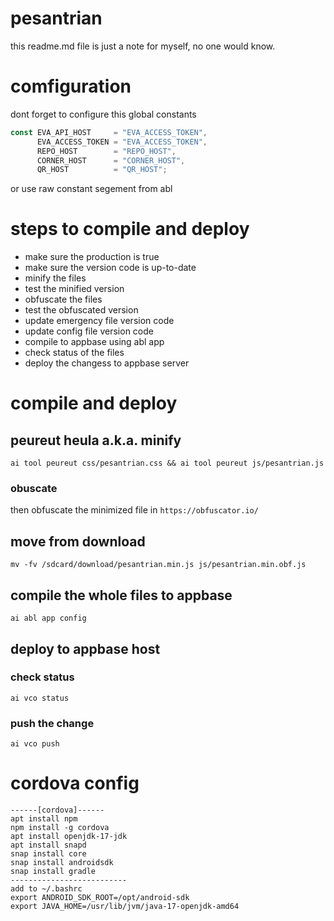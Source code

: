 # pesantrian
this readme.md file is just a note for myself, no one would know.

# comfiguration
dont forget to configure this global constants
```js
const EVA_API_HOST     = "EVA_ACCESS_TOKEN",
      EVA_ACCESS_TOKEN = "EVA_ACCESS_TOKEN",
      REPO_HOST        = "REPO_HOST",
      CORNER_HOST      = "CORNER_HOST",
      QR_HOST          = "QR_HOST";
```
or use raw constant segement from abl

# steps to compile and deploy
- make sure the production is true
- make sure the version code is up-to-date
- minify the files
- test the minified version
- obfuscate the files
- test the obfuscated version
- update emergency file version code
- update config file version code
- compile to appbase using abl app
- check status of the files
- deploy the changess to appbase server

# compile and deploy

## peureut heula a.k.a. minify
```
ai tool peureut css/pesantrian.css && ai tool peureut js/pesantrian.js
```

### obuscate
then obfuscate the minimized file in ```https://obfuscator.io/```


## move from download
```
mv -fv /sdcard/download/pesantrian.min.js js/pesantrian.min.obf.js
```

## compile the whole files to appbase
```
ai abl app config
```

## deploy to appbase host

### check status
```
ai vco status
```

### push the change
```
ai vco push
```

# cordova config
```
------[cordova]------
apt install npm
npm install -g cordova
apt install openjdk-17-jdk
apt install snapd
snap install core
snap install androidsdk
snap install gradle
--------------------------
add to ~/.bashrc
export ANDROID_SDK_ROOT=/opt/android-sdk
export JAVA_HOME=/usr/lib/jvm/java-17-openjdk-amd64
```



